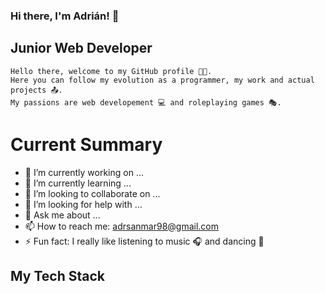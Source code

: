 ### Hi there, I'm Adrián! 👋

## Junior Web Developer
`Hello there, welcome to my GitHub profile 👨‍💻.`
</br>
`Here you can follow my evolution as a programmer, my work and actual projects 📤.`
</br>
`My passions are web developement 💻 and roleplaying games 🎭.`

# Current Summary
- 🔭 I’m currently working on ...
- 🌱 I’m currently learning ...
- 👯 I’m looking to collaborate on ...
- 🤔 I’m looking for help with ...
- 💬 Ask me about ...
- 📫 How to reach me: adrsanmar98@gmail.com
- ⚡ Fun fact: I really like listening to music 🎧 and dancing 🕺

## My Tech Stack
